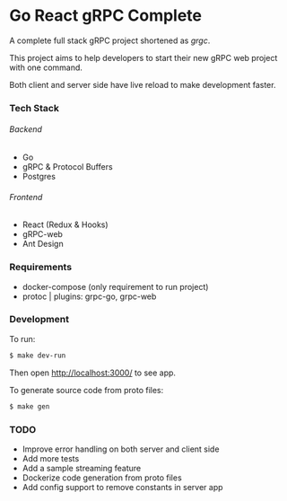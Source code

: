 # Go React gRPC Complete

A complete full stack gRPC project shortened as *grgc*.

This project aims to help developers to start their new gRPC web project with one command.

Both client and server side have live reload to make development faster.

### Tech Stack

###### Backend
- Go
- gRPC & Protocol Buffers
- Postgres

###### Frontend
- React (Redux & Hooks)
- gRPC-web
- Ant Design

### Requirements
- docker-compose (only requirement to run project)
- protoc | plugins: grpc-go, grpc-web

### Development

To run:

```sh
$ make dev-run
```

Then open [http://localhost:3000/](http://localhost:3000/) to see app.

To generate source code from proto files:

```sh
$ make gen
```

### TODO

- Improve error handling on both server and client side
- Add more tests
- Add a sample streaming feature
- Dockerize code generation from proto files
- Add config support to remove constants in server app